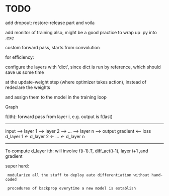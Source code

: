 # TODO

 add dropout: restore-release part and voila

 add monitor of training also, might be a good practice to wrap up .py into .exe

 custom forward pass, starts from convolution


 for efficiency:

   configure the layers with 'dict', since dict is run by reference, which should save us some time 

   at the update-weight step (where optimizer takes action), instead of redeclare the weights 

   and assign them to the model in the training loop


 Graph

   f(ith): forward pass from layer i, e.g. output is f(last)

  ***				
   input --> layer 1 --> layer 2 --> ... --> layer n --> output
	   					     gradient <-- loss
       d_layer 1 <- d_layer 2 <- ... <- d_layer n
  ***
  
   To compute d_layer ith: will involve f(i-1).T, diff_act(i-1), layer i+1 ,and gradient

   super hard: 

     modularize all the stuff to deploy auto differentiation without hand-coded 

     procedures of backprop everytime a new model is establish

